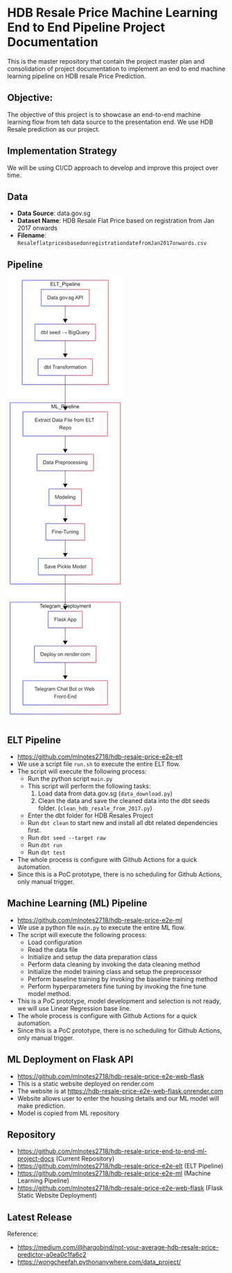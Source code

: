 # HDB Resale Price Machine Learning End to End Pipeline Project Documentation

This is the master repository that contain the project master plan and consolidation of project documentation to implement an end to end machine learning pipeline on HDB resale Price Prediction.

## Objective:
The objective of this project is to showcase an end-to-end machine learning flow from teh data source to the presentation end. We use HDB Resale prediction as our project.

## Implementation Strategy
We will be using CI/CD approach to develop and improve this project over time.

## Data
- **Data Source**: data.gov.sg
- **Dataset Name**:  HDB Resale Flat Price based on registration from Jan 2017 onwards
- **Filename**: `ResaleflatpricesbasedonregistrationdatefromJan2017onwards.csv`

## Pipeline
![alt text](assets/e2e_p1.png)

## ELT Pipeline
- https://github.com/mlnotes2718/hdb-resale-price-e2e-elt
- We use a script file `run.sh` to execute the entire ELT flow.
- The script will execute the following process:
    - Run the python script `main.py`
    - This script will perform the following tasks:
        1. Load data from data.gov.sg (`data_download.py`)
        2. Clean the data and save the cleaned data into the dbt seeds folder. (`clean_hdb_resale_from_2017.py`)
    - Enter the dbt folder for HDB Resales Project
    - Run `dbt clean` to start new and install all dbt related dependencies first.
    - Run `dbt seed --target raw`
    - Run `dbt run`
    - Run `dbt test`
- The whole process is configure with Github Actions for a quick automation.
- Since this is a PoC prototype, there is no scheduling for Github Actions, only manual trigger.

## Machine Learning (ML) Pipeline
- https://github.com/mlnotes2718/hdb-resale-price-e2e-ml
- We use a python file `main.py` to execute the entire ML flow.
- The script will execute the following process:
    - Load configuration
    - Read the data file
    - Initialize and setup the data preparation class
    - Perform data cleaning by invoking the data cleaning method
    - Initialize the model training class and setup the preprocessor
    - Perform baseline training by invoking the baseline training method
    - Perform hyperparameters fine tuning by invoking the fine tune model method.
- This is a PoC prototype, model development and selection is not ready, we will use Linear Regression base line.
- The whole process is configure with Github Actions for a quick automation.
- Since this is a PoC prototype, there is no scheduling for Github Actions, only manual trigger.

## ML Deployment on Flask API
- https://github.com/mlnotes2718/hdb-resale-price-e2e-web-flask
- This is a static website deployed on render.com
- The website is at https://hdb-resale-price-e2e-web-flask.onrender.com
- Website allows user to enter the housing details and our ML model will make prediction.
- Model is copied from ML repository

## Repository
- https://github.com/mlnotes2718/hdb-resale-price-end-to-end-ml-project-docs (Current Repository)
- https://github.com/mlnotes2718/hdb-resale-price-e2e-elt (ELT Pipeline)
- https://github.com/mlnotes2718/hdb-resale-price-e2e-ml (Machine Learning Pipeline)
- https://github.com/mlnotes2718/hdb-resale-price-e2e-web-flask (Flask Static Website Deployment)


## Latest Release



Reference:
- https://medium.com/@hargobind/not-your-average-hdb-resale-price-predictor-a0ea0c1fa6c2
- https://wongcheefah.pythonanywhere.com/data_project/